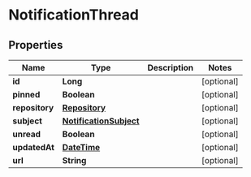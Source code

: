 
# NotificationThread

## Properties
Name | Type | Description | Notes
------------ | ------------- | ------------- | -------------
**id** | **Long** |  |  [optional]
**pinned** | **Boolean** |  |  [optional]
**repository** | [**Repository**](Repository.md) |  |  [optional]
**subject** | [**NotificationSubject**](NotificationSubject.md) |  |  [optional]
**unread** | **Boolean** |  |  [optional]
**updatedAt** | [**DateTime**](DateTime.md) |  |  [optional]
**url** | **String** |  |  [optional]



